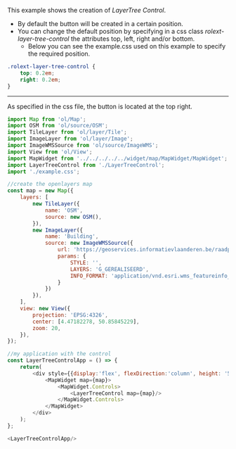This example shows the creation of *LayerTree Control*.
- By default the button will be created in a certain position.
- You can change the default position by specifying in a css class *rolext-layer-tree-control* the attributes top, left, right and/or bottom.
    - Below you can see the example.css used on this example to specify the required position.

```css
.rolext-layer-tree-control {
    top: 0.2em;
    right: 0.2em;
}
```
***
As specified in the css file, the button is located at the top right.

```js
import Map from 'ol/Map';
import OSM from 'ol/source/OSM';
import TileLayer from 'ol/layer/Tile';
import ImageLayer from 'ol/layer/Image';
import ImageWMSSource from 'ol/source/ImageWMS';
import View from 'ol/View';
import MapWidget from '../../../../../widget/map/MapWidget/MapWidget';
import LayerTreeControl from './LayerTreeControl';
import './example.css';

//create the openlayers map
const map = new Map({
    layers: [
        new TileLayer({
            name: 'OSM',
            source: new OSM(),
        }),
        new ImageLayer({
            name: 'Building',
            source: new ImageWMSSource({
                url: 'https://geoservices.informatievlaanderen.be/raadpleegdiensten/Gebouwenregister/wms',
                params: {
                    STYLE: '',
                    LAYERS: 'G_GEREALISEERD',
                    INFO_FORMAT: 'application/vnd.esri.wms_featureinfo_xml'
                }
            })
        }),
    ],
    view: new View({
        projection: 'EPSG:4326',
        center: [4.47182278, 50.85845229],
        zoom: 20,
    }),
});

//my application with the control
const LayerTreeControlApp = () => {
    return(
        <div style={{display:'flex', flexDirection:'column', height: '500px', width: '100%', gap:5}}>
            <MapWidget map={map}>
                <MapWidget.Controls>
                    <LayerTreeControl map={map}/>
                </MapWidget.Controls>
            </MapWidget>
        </div>
    );
};

<LayerTreeControlApp/>
```